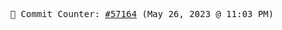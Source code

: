 <p align="center">
    <samp>
        📮 Commit Counter: <a href="https://github.com/Javascript-void0/Javascript-void0/commits/main">#57164</a> (May 26, 2023 @ 11:03 PM)
    </samp>
</p>